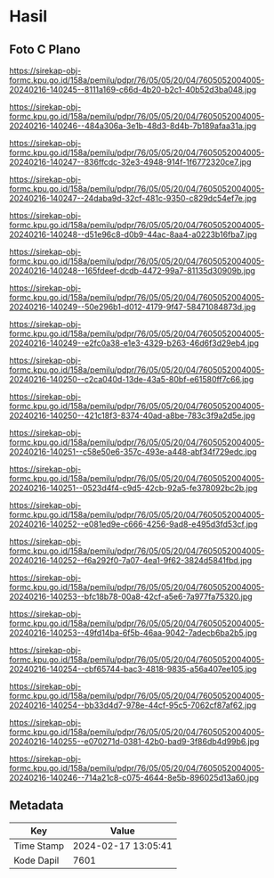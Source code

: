 # Hasil

## Foto C Plano

https://sirekap-obj-formc.kpu.go.id/158a/pemilu/pdpr/76/05/05/20/04/7605052004005-20240216-140245--8111a169-c66d-4b20-b2c1-40b52d3ba048.jpg

https://sirekap-obj-formc.kpu.go.id/158a/pemilu/pdpr/76/05/05/20/04/7605052004005-20240216-140246--484a306a-3e1b-48d3-8d4b-7b189afaa31a.jpg

https://sirekap-obj-formc.kpu.go.id/158a/pemilu/pdpr/76/05/05/20/04/7605052004005-20240216-140247--836ffcdc-32e3-4948-914f-1f6772320ce7.jpg

https://sirekap-obj-formc.kpu.go.id/158a/pemilu/pdpr/76/05/05/20/04/7605052004005-20240216-140247--24daba9d-32cf-481c-9350-c829dc54ef7e.jpg

https://sirekap-obj-formc.kpu.go.id/158a/pemilu/pdpr/76/05/05/20/04/7605052004005-20240216-140248--d51e96c8-d0b9-44ac-8aa4-a0223b16fba7.jpg

https://sirekap-obj-formc.kpu.go.id/158a/pemilu/pdpr/76/05/05/20/04/7605052004005-20240216-140248--165fdeef-dcdb-4472-99a7-81135d30909b.jpg

https://sirekap-obj-formc.kpu.go.id/158a/pemilu/pdpr/76/05/05/20/04/7605052004005-20240216-140249--50e296b1-d012-4179-9f47-58471084873d.jpg

https://sirekap-obj-formc.kpu.go.id/158a/pemilu/pdpr/76/05/05/20/04/7605052004005-20240216-140249--e2fc0a38-e1e3-4329-b263-46d6f3d29eb4.jpg

https://sirekap-obj-formc.kpu.go.id/158a/pemilu/pdpr/76/05/05/20/04/7605052004005-20240216-140250--c2ca040d-13de-43a5-80bf-e61580ff7c66.jpg

https://sirekap-obj-formc.kpu.go.id/158a/pemilu/pdpr/76/05/05/20/04/7605052004005-20240216-140250--421c18f3-8374-40ad-a8be-783c3f9a2d5e.jpg

https://sirekap-obj-formc.kpu.go.id/158a/pemilu/pdpr/76/05/05/20/04/7605052004005-20240216-140251--c58e50e6-357c-493e-a448-abf34f729edc.jpg

https://sirekap-obj-formc.kpu.go.id/158a/pemilu/pdpr/76/05/05/20/04/7605052004005-20240216-140251--0523d4f4-c9d5-42cb-92a5-fe378092bc2b.jpg

https://sirekap-obj-formc.kpu.go.id/158a/pemilu/pdpr/76/05/05/20/04/7605052004005-20240216-140252--e081ed9e-c666-4256-9ad8-e495d3fd53cf.jpg

https://sirekap-obj-formc.kpu.go.id/158a/pemilu/pdpr/76/05/05/20/04/7605052004005-20240216-140252--f6a292f0-7a07-4ea1-9f62-3824d5841fbd.jpg

https://sirekap-obj-formc.kpu.go.id/158a/pemilu/pdpr/76/05/05/20/04/7605052004005-20240216-140253--bfc18b78-00a8-42cf-a5e6-7a977fa75320.jpg

https://sirekap-obj-formc.kpu.go.id/158a/pemilu/pdpr/76/05/05/20/04/7605052004005-20240216-140253--49fd14ba-6f5b-46aa-9042-7adecb6ba2b5.jpg

https://sirekap-obj-formc.kpu.go.id/158a/pemilu/pdpr/76/05/05/20/04/7605052004005-20240216-140254--cbf65744-bac3-4818-9835-a56a407ee105.jpg

https://sirekap-obj-formc.kpu.go.id/158a/pemilu/pdpr/76/05/05/20/04/7605052004005-20240216-140254--bb33d4d7-978e-44cf-95c5-7062cf87af62.jpg

https://sirekap-obj-formc.kpu.go.id/158a/pemilu/pdpr/76/05/05/20/04/7605052004005-20240216-140255--e070271d-0381-42b0-bad9-3f86db4d99b6.jpg

https://sirekap-obj-formc.kpu.go.id/158a/pemilu/pdpr/76/05/05/20/04/7605052004005-20240216-140246--714a21c8-c075-4644-8e5b-896025d13a60.jpg


## Metadata

| Key        | Value               |
| ---------- | ------------------- |
| Time Stamp | 2024-02-17 13:05:41 |
| Kode Dapil | 7601                |



